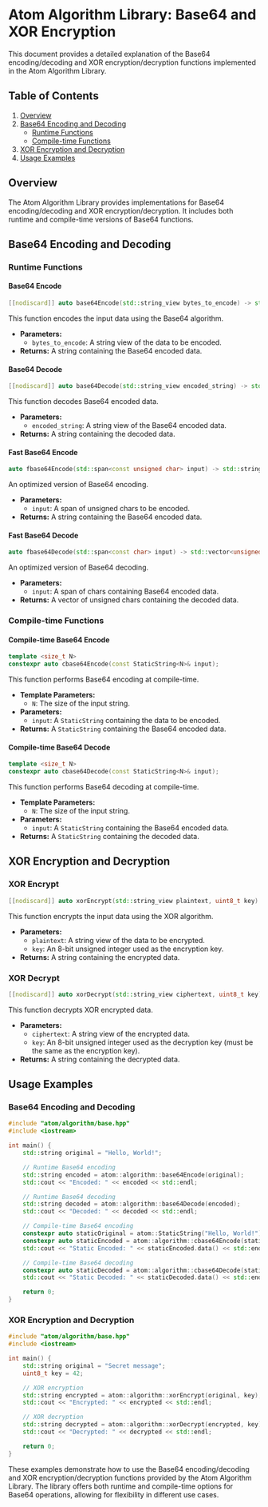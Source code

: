 # Atom Algorithm Library: Base64 and XOR Encryption

This document provides a detailed explanation of the Base64 encoding/decoding and XOR encryption/decryption functions implemented in the Atom Algorithm Library.

## Table of Contents

1. [Overview](#overview)
2. [Base64 Encoding and Decoding](#base64-encoding-and-decoding)
   - [Runtime Functions](#runtime-functions)
   - [Compile-time Functions](#compile-time-functions)
3. [XOR Encryption and Decryption](#xor-encryption-and-decryption)
4. [Usage Examples](#usage-examples)

## Overview

The Atom Algorithm Library provides implementations for Base64 encoding/decoding and XOR encryption/decryption. It includes both runtime and compile-time versions of Base64 functions.

## Base64 Encoding and Decoding

### Runtime Functions

#### Base64 Encode

```cpp
[[nodiscard]] auto base64Encode(std::string_view bytes_to_encode) -> std::string;
```

This function encodes the input data using the Base64 algorithm.

- **Parameters:**
  - `bytes_to_encode`: A string view of the data to be encoded.
- **Returns:** A string containing the Base64 encoded data.

#### Base64 Decode

```cpp
[[nodiscard]] auto base64Decode(std::string_view encoded_string) -> std::string;
```

This function decodes Base64 encoded data.

- **Parameters:**
  - `encoded_string`: A string view of the Base64 encoded data.
- **Returns:** A string containing the decoded data.

#### Fast Base64 Encode

```cpp
auto fbase64Encode(std::span<const unsigned char> input) -> std::string;
```

An optimized version of Base64 encoding.

- **Parameters:**
  - `input`: A span of unsigned chars to be encoded.
- **Returns:** A string containing the Base64 encoded data.

#### Fast Base64 Decode

```cpp
auto fbase64Decode(std::span<const char> input) -> std::vector<unsigned char>;
```

An optimized version of Base64 decoding.

- **Parameters:**
  - `input`: A span of chars containing Base64 encoded data.
- **Returns:** A vector of unsigned chars containing the decoded data.

### Compile-time Functions

#### Compile-time Base64 Encode

```cpp
template <size_t N>
constexpr auto cbase64Encode(const StaticString<N>& input);
```

This function performs Base64 encoding at compile-time.

- **Template Parameters:**
  - `N`: The size of the input string.
- **Parameters:**
  - `input`: A `StaticString` containing the data to be encoded.
- **Returns:** A `StaticString` containing the Base64 encoded data.

#### Compile-time Base64 Decode

```cpp
template <size_t N>
constexpr auto cbase64Decode(const StaticString<N>& input);
```

This function performs Base64 decoding at compile-time.

- **Template Parameters:**
  - `N`: The size of the input string.
- **Parameters:**
  - `input`: A `StaticString` containing the Base64 encoded data.
- **Returns:** A `StaticString` containing the decoded data.

## XOR Encryption and Decryption

### XOR Encrypt

```cpp
[[nodiscard]] auto xorEncrypt(std::string_view plaintext, uint8_t key) -> std::string;
```

This function encrypts the input data using the XOR algorithm.

- **Parameters:**
  - `plaintext`: A string view of the data to be encrypted.
  - `key`: An 8-bit unsigned integer used as the encryption key.
- **Returns:** A string containing the encrypted data.

### XOR Decrypt

```cpp
[[nodiscard]] auto xorDecrypt(std::string_view ciphertext, uint8_t key) -> std::string;
```

This function decrypts XOR encrypted data.

- **Parameters:**
  - `ciphertext`: A string view of the encrypted data.
  - `key`: An 8-bit unsigned integer used as the decryption key (must be the same as the encryption key).
- **Returns:** A string containing the decrypted data.

## Usage Examples

### Base64 Encoding and Decoding

```cpp
#include "atom/algorithm/base.hpp"
#include <iostream>

int main() {
    std::string original = "Hello, World!";

    // Runtime Base64 encoding
    std::string encoded = atom::algorithm::base64Encode(original);
    std::cout << "Encoded: " << encoded << std::endl;

    // Runtime Base64 decoding
    std::string decoded = atom::algorithm::base64Decode(encoded);
    std::cout << "Decoded: " << decoded << std::endl;

    // Compile-time Base64 encoding
    constexpr auto staticOriginal = atom::StaticString("Hello, World!");
    constexpr auto staticEncoded = atom::algorithm::cbase64Encode(staticOriginal);
    std::cout << "Static Encoded: " << staticEncoded.data() << std::endl;

    // Compile-time Base64 decoding
    constexpr auto staticDecoded = atom::algorithm::cbase64Decode(staticEncoded);
    std::cout << "Static Decoded: " << staticDecoded.data() << std::endl;

    return 0;
}
```

### XOR Encryption and Decryption

```cpp
#include "atom/algorithm/base.hpp"
#include <iostream>

int main() {
    std::string original = "Secret message";
    uint8_t key = 42;

    // XOR encryption
    std::string encrypted = atom::algorithm::xorEncrypt(original, key);
    std::cout << "Encrypted: " << encrypted << std::endl;

    // XOR decryption
    std::string decrypted = atom::algorithm::xorDecrypt(encrypted, key);
    std::cout << "Decrypted: " << decrypted << std::endl;

    return 0;
}
```

These examples demonstrate how to use the Base64 encoding/decoding and XOR encryption/decryption functions provided by the Atom Algorithm Library. The library offers both runtime and compile-time options for Base64 operations, allowing for flexibility in different use cases.
